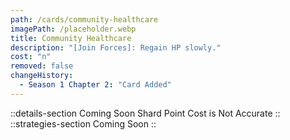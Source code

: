 ```yaml
---
path: /cards/community-healthcare
imagePath: /placeholder.webp
title: Community Healthcare
description: "[Join Forces]: Regain HP slowly."
cost: "n"
removed: false
changeHistory:
  - Season 1 Chapter 2: "Card Added"
---
```

::details-section
Coming Soon
Shard Point Cost is Not Accurate
::
::strategies-section
Coming Soon
::